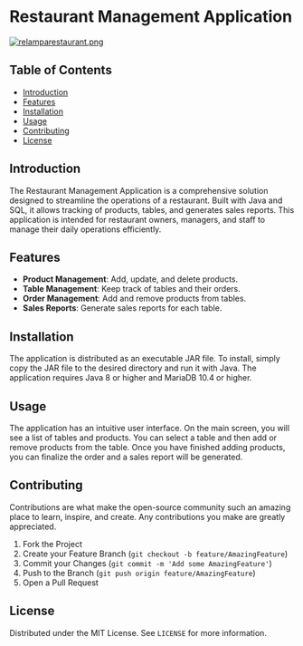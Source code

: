 # Restaurant Management Application

[![relamparestaurant.png](https://i.postimg.cc/5tDxwmNQ/relamparestaurant.png)](https://postimg.cc/wtc8zLN9)

## Table of Contents

- [Introduction](#introduction)
- [Features](#features)
- [Installation](#installation)
- [Usage](#usage)
- [Contributing](#contributing)
- [License](#license)

## Introduction

The Restaurant Management Application is a comprehensive solution designed to streamline the operations of a restaurant. Built with Java and SQL, it allows tracking of products, tables, and generates sales reports. This application is intended for restaurant owners, managers, and staff to manage their daily operations efficiently.

## Features

- **Product Management**: Add, update, and delete products.
- **Table Management**: Keep track of tables and their orders.
- **Order Management**: Add and remove products from tables.
- **Sales Reports**: Generate sales reports for each table.

## Installation

The application is distributed as an executable JAR file. To install, simply copy the JAR file to the desired directory and run it with Java. The application requires Java 8 or higher and MariaDB 10.4 or higher.

## Usage

The application has an intuitive user interface. On the main screen, you will see a list of tables and products. You can select a table and then add or remove products from the table. Once you have finished adding products, you can finalize the order and a sales report will be generated.

## Contributing

Contributions are what make the open-source community such an amazing place to learn, inspire, and create. Any contributions you make are greatly appreciated.

1. Fork the Project
2. Create your Feature Branch (`git checkout -b feature/AmazingFeature`)
3. Commit your Changes (`git commit -m 'Add some AmazingFeature'`)
4. Push to the Branch (`git push origin feature/AmazingFeature`)
5. Open a Pull Request

## License

Distributed under the MIT License. See `LICENSE` for more information.
